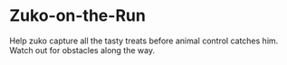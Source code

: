 # Zuko-on-the-Run
Help zuko capture all the tasty treats before animal control catches him. Watch out for obstacles along the way.
